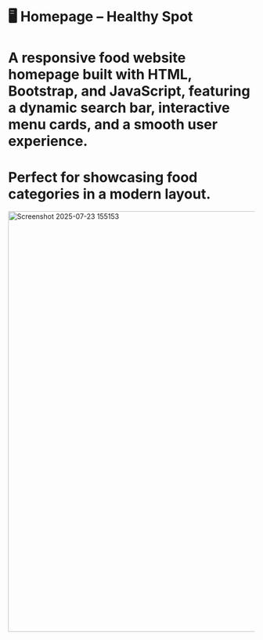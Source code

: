 # 🖥️ Homepage – Healthy Spot 

# A responsive food website homepage built with HTML, Bootstrap, and JavaScript, featuring a dynamic search bar, interactive menu cards, and a smooth user experience.
# Perfect for showcasing food categories in a modern layout.

<img width="1919" height="858" alt="Screenshot 2025-07-23 155153" src="https://github.com/user-attachments/assets/c9c773a8-1d4c-459f-bce3-3962497beefe" />


